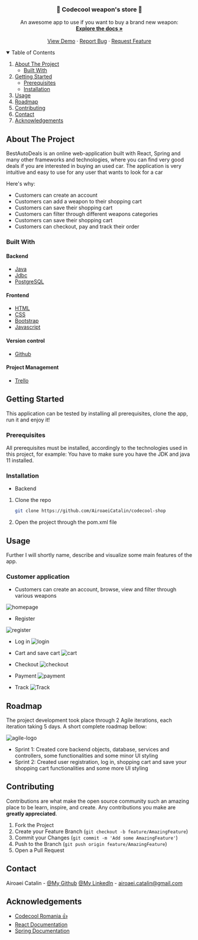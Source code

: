 <!-- PROJECT LOGO -->


  <h3 align="center">🔫 Codecool weapon's store 🔫</h3>

  <p align="center">
    An awesome app to use if you want to buy a brand new weapon:
    <br />
    <a href="https://github.com/AiroaeiCatalin/codecool-shop"><strong>Explore the docs »</strong></a>
    <br />
    <br />
    <a href="https://github.com/AiroaeiCatalin/codecool-shop">View Demo</a>
    ·
    <a href="https://github.com/AiroaeiCatalin/codecool-shop/issues">Report Bug</a>
    ·
    <a href="https://github.com/AiroaeiCatalin/codecool-shop/issues">Request Feature</a>
  </p>



<!-- TABLE OF CONTENTS -->
<details open="open">
  <summary>Table of Contents</summary>
  <ol>
    <li>
      <a href="#about-the-project">About The Project</a>
      <ul>
        <li><a href="#built-with">Built With</a></li>
      </ul>
    </li>
    <li>
      <a href="#getting-started">Getting Started</a>
      <ul>
        <li><a href="#prerequisites">Prerequisites</a></li>
        <li><a href="#installation">Installation</a></li>
      </ul>
    </li>
    <li><a href="#usage">Usage</a></li>
    <li><a href="#roadmap">Roadmap</a></li>
    <li><a href="#contributing">Contributing</a></li>
    <li><a href="#contact">Contact</a></li>
    <li><a href="#acknowledgements">Acknowledgements</a></li>
  </ol>
</details>



<!-- ABOUT THE PROJECT -->
## About The Project

BestAutoDeals is an online web-application built with React, Spring and many other frameworks and technologies, where you can find very good deals if you are interested in buying an used car. The application is very intuitive and easy to use for any user that wants to look for a car

Here's why:
* Customers can create an account
* Customers can add a weapon to their shopping cart
* Customers can save their shopping cart
* Customers can filter through different weapons categories
* Customers can save their shopping cart
* Customers can checkout, pay and track their order


### Built With

#### Backend
* [Java](https://www.java.com/en/)
* [Jdbc](https://www.java.com/en/)
* [PostgreSQL](https://www.postgresql.org/docs/13/app-psql.html)

#### Frontend
* [HTML](https://html.spec.whatwg.org/multipage/)
* [CSS](https://www.w3.org/)
* [Bootstrap](https://getbootstrap.com/)
* [Javascript](www.ecma-international.org/publications-and-standards/standards/ecma-262/)

#### Version control
* [Github](https://www.gtihub.com/)

#### Project Management
* [Trello](https://www.atlassian.com/software/jira?&aceid=&adposition=&adgroup=89541897982&campaign=9124878150&creative=415542514747&device=c&keyword=jira&matchtype=e&network=g&placement=&ds_kids=p51242161283&ds_e=GOOGLE&ds_eid=700000001558501&ds_e1=GOOGLE&gclid=Cj0KCQiAnKeCBhDPARIsAFDTLTIUjm6m9LQssN_d15V_dYNqPiWaS_df09mdcnHPj-QkqTKrZfAjB6kaAhdEEALw_wcB&gclsrc=aw.ds)



<!-- GETTING STARTED -->
## Getting Started

This application can be tested by installing all prerequisites, clone the app, run it and enjoy it!
### Prerequisites

All prerequisites must be installed, accordingly to the technologies used in this project, for example:
You have to make sure you have the JDK and java 11 installed.

### Installation

* Backend

1. Clone the repo
   ```sh
   git clone https://github.com/AiroaeiCatalin/codecool-shop 
   ```
2. Open the project through the pom.xml file



<!-- USAGE EXAMPLES -->
## Usage

Further I will shortly name, describe and visualize some main features of the app.
### Customer application
* Customers can create an account, browse, view and filter through various weapons

![homepage](https://user-images.githubusercontent.com/37214035/153233522-cd962fa0-2446-4f7d-b52f-310f100a8772.png)


* Register

![register](https://user-images.githubusercontent.com/37214035/153236723-b618fcc3-fb82-4d21-9ba5-4dfee170400a.png
)

* Log in
![login](https://user-images.githubusercontent.com/37214035/153233705-64f56777-14af-4b0f-b0a3-366839af1077.png)


* Cart and save cart
![cart](https://user-images.githubusercontent.com/37214035/153233906-f8d976cd-9a08-44e1-aba1-842bdd16b859.png)
* Checkout
![checkout](https://user-images.githubusercontent.com/37214035/153234015-37152d8c-8da9-418f-a778-83fe8d33a3d7.png)
* Payment
![payment](https://user-images.githubusercontent.com/37214035/153234092-485b2a89-40c0-4ad3-84a2-e654c296d641.png)
* Track
![Track](https://user-images.githubusercontent.com/37214035/153234154-01e2c58e-2ac6-4973-a42a-cf6657ca51c8.png)




<!-- ROADMAP -->
## Roadmap

The project development took place through 2 Agile iterations, each iteration taking 5 days. A short complete roadmap bellow:

![agile-logo](https://user-images.githubusercontent.com/72221647/138440913-f67be820-c3a8-46d2-a35c-1f847acb2c48.png)


* Sprint 1: Created core backend objects, database, services and controllers, some functionalities and some minor UI styling
* Sprint 2: Created user registration, log in, shopping cart and save your shopping cart functionalities and some more UI styling



<!-- CONTRIBUTING -->
## Contributing

Contributions are what make the open source community such an amazing place to be learn, inspire, and create. Any contributions you make are **greatly appreciated**.

1. Fork the Project
2. Create your Feature Branch (`git checkout -b feature/AmazingFeature`)
3. Commit your Changes (`git commit -m 'Add some AmazingFeature'`)
4. Push to the Branch (`git push origin feature/AmazingFeature`)
5. Open a Pull Request


<!-- CONTACT -->
## Contact

Airoaei Catalin - [@My Github](https://github.com/AiroaeiCatalin) [@My LinkedIn](https://www.linkedin.com/in/airoaei-catalin/) - airoaei.catalin@gmail.com


<!-- ACKNOWLEDGEMENTS -->
## Acknowledgements
* [Codecool Romania :thumbsup:](https://codecool.com/ro/)
* [React Documentation](https://reactjs.org/)
* [Spring Documentation](https://docs.spring.io/)


<!-- MARKDOWN LINKS & IMAGES -->
<!-- https://www.markdownguide.org/basic-syntax/#reference-style-links -->
[contributors-shield]: https://img.shields.io/badge/Contributers-2-brightgreen
[contributors-url]: https://github.com/marius-ceobanu/Poke-Battlez-Frontend/graphs/contributors
[forks-shield]: https://img.shields.io/badge/Forks-0-blue
[forks-url]: https://github.com/marius-ceobanu/Poke-Battlez-Frontend/network/members
[stars-shield]: https://img.shields.io/badge/Stars-2-blue
[stars-url]: https://github.com/marius-ceobanu/Poke-Battlez-Frontend/stargazers
[issues-shield]: https://img.shields.io/github/issues/marius-ceobanu/Poke-Battlez-Frontend
[issues-url]: https://github.com/marius-ceobanu/Poke-Battlez-Frontend/issues
[linkedin-shield]: https://img.shields.io/twitter/url?label=Linkedin%20-%20Marius&logo=LINKEDIN&style=social&url=https%3A%2F%2Fwww.linkedin.com%2Fin%2Fmarius-ciprian-ceobanu-3431157b
[linkedin-marius-url]: https://www.linkedin.com/in/marius-ciprian-ceobanu-3431157b
[github-marius-shield]: https://img.shields.io/twitter/url?label=GitHub%20-%20Marius&logo=Github&style=social&url=https%3A%2F%2Fgithub.com%2Fmarius-ceobanu
[github-marius-url]: https://github.com/marius-ceobanu
[github-razvan-shield]: https://img.shields.io/twitter/url?label=GitHub%20-%20Razvan&logo=Github&style=social&url=https%3A%2F%2Fgithub.com%2Frgrigore
[github-razvan-url]: https://github.com/rgrigore
[chat-png]: doc_images/chat.png
[register-png]: doc_images/register.png
[login-png]: doc_images/login.png
[login-gif]: doc_images/login.gif
[PM-gif]: doc_images/PM.gif
[team-gif]: doc_images/team.gif
[challenge-gif]: doc_images/challenge.gif
[battle-gif]: doc_images/battle.gif
[agile]: doc_images/agile-logo.png

